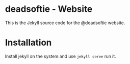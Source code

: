 # deadsoftie - Website

This is the Jekyll source code for the @deadsoftie website.

# Installation

Install jekyll on the system and use `jekyll serve` run it.

